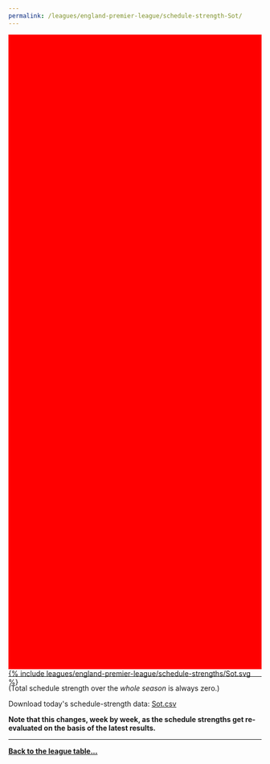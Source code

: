 ```yaml
---
permalink: /leagues/england-premier-league/schedule-strength-Sot/
---
```


<style>
.svg-wrap {
    background-color:red;
    height:0;
    padding-top:250%; /* 350px/550px */
    position: relative;
}

svg {
    background-color: white;
    height: 100%;
    display:block;
    width: 100%;
    position: absolute;
    top:0;
    left:0;
}
</style>


<div class="svg-wrap">
{% include leagues/england-premier-league/schedule-strengths/Sot.svg %}
</div>

-----

(Total schedule strength over the *whole season* is always zero.)


Download today's schedule-strength data: [Sot.csv](/assets/leagues/england-premier-league/2017/schedule-strengths/Sot.csv)

**Note that this changes, week by week, as the schedule strengths get re-evaluated on the
basis of the latest results.**

-----

[**Back to the league table...**](/leagues/england-premier-league)


